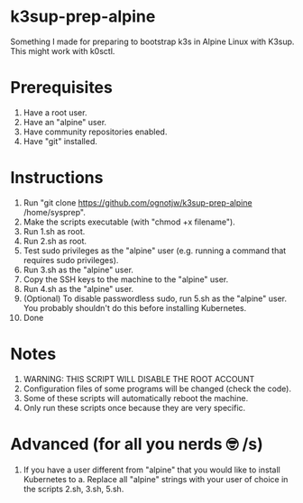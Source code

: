 # k3sup-prep-alpine
Something I made for preparing to bootstrap k3s in Alpine Linux with K3sup. This might work with k0sctl.

# Prerequisites
1. Have a root user.
2. Have an "alpine" user.
3. Have community repositories enabled.
4. Have "git" installed.

# Instructions
1. Run "git clone https://github.com/ognotjw/k3sup-prep-alpine /home/sysprep".
2. Make the scripts executable (with "chmod +x filename").
3. Run 1.sh as root.
4. Run 2.sh as root.
5. Test sudo privileges as the "alpine" user (e.g. running a command that requires sudo privileges).
6. Run 3.sh as the "alpine" user.
7. Copy the SSH keys to the machine to the "alpine" user.
8. Run 4.sh as the "alpine" user.
9. (Optional) To disable passwordless sudo, run 5.sh as the "alpine" user. You probably shouldn't do this before installing Kubernetes.
10. Done

# Notes
1. WARNING: THIS SCRIPT WILL DISABLE THE ROOT ACCOUNT
2. Configuration files of some programs will be changed (check the code).
3. Some of these scripts will automatically reboot the machine.
4. Only run these scripts once because they are very specific.

# Advanced (for all you nerds 🤓 /s)
1. If you have a user different from "alpine" that you would like to install Kubernetes to
  a. Replace all "alpine" strings with your user of choice in the scripts 2.sh, 3.sh, 5.sh.
